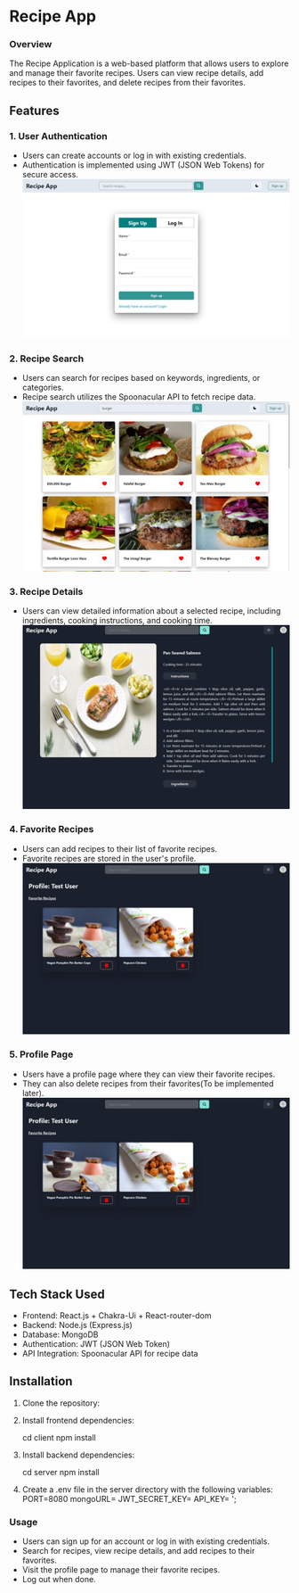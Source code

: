 
# Recipe App

### Overview
The Recipe Application is a web-based platform that allows users to explore and manage their favorite recipes. Users can view recipe details, add recipes to their favorites, and delete recipes from their favorites.

## Features
### 1. User Authentication
- Users can create accounts or log in with existing credentials.
- Authentication is implemented using JWT (JSON Web Tokens) for secure access.
![auth image](./images/auth.JPG)

### 2. Recipe Search
- Users can search for recipes based on keywords, ingredients, or categories.
- Recipe search utilizes the Spoonacular API to fetch recipe data.
![recipe search image](./images/home2.JPG)
### 3. Recipe Details
- Users can view detailed information about a selected recipe, including ingredients, cooking instructions, and cooking time.
![recipe details image](./images/recipe%20details.JPG)

### 4. Favorite Recipes
- Users can add recipes to their list of favorite recipes.
- Favorite recipes are stored in the user's profile.
![favourite recipe image](./images/profile.JPG)

### 5. Profile Page
- Users have a profile page where they can view their favorite recipes.
- They can also delete recipes from their favorites(To be implemented later).
![favourite recipe image](./images/profile.JPG)

## Tech Stack Used
- Frontend: React.js + Chakra-Ui + React-router-dom
- Backend: Node.js (Express.js)
- Database: MongoDB
- Authentication: JWT (JSON Web Token)
- API Integration: Spoonacular API for recipe data

## Installation

1. Clone the repository:
   
2. Install frontend dependencies:
  
   cd client
   npm install

3. Install backend dependencies:

   cd server
   npm install


4. Create a .env file in the server directory with the following variables:
   PORT=8080
   mongoURL=<your-mongodb-url>
   JWT_SECRET_KEY=<your-secret-key>
   API_KEY=<your-spoonacular-api-key>  ';


### Usage
- Users can sign up for an account or log in with existing credentials.
- Search for recipes, view recipe details, and add recipes to their favorites.
- Visit the profile page to manage their favorite recipes.
- Log out when done.
